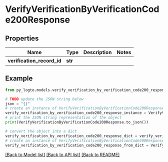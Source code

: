 # VerifyVerificationByVerificationCode200Response


## Properties

Name | Type | Description | Notes
------------ | ------------- | ------------- | -------------
**verification_record_id** | **str** |  | 

## Example

```python
from py_logto.models.verify_verification_by_verification_code200_response import VerifyVerificationByVerificationCode200Response

# TODO update the JSON string below
json = "{}"
# create an instance of VerifyVerificationByVerificationCode200Response from a JSON string
verify_verification_by_verification_code200_response_instance = VerifyVerificationByVerificationCode200Response.from_json(json)
# print the JSON string representation of the object
print(VerifyVerificationByVerificationCode200Response.to_json())

# convert the object into a dict
verify_verification_by_verification_code200_response_dict = verify_verification_by_verification_code200_response_instance.to_dict()
# create an instance of VerifyVerificationByVerificationCode200Response from a dict
verify_verification_by_verification_code200_response_from_dict = VerifyVerificationByVerificationCode200Response.from_dict(verify_verification_by_verification_code200_response_dict)
```
[[Back to Model list]](../README.md#documentation-for-models) [[Back to API list]](../README.md#documentation-for-api-endpoints) [[Back to README]](../README.md)


